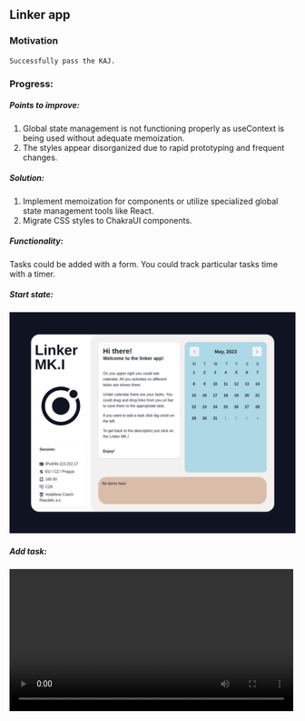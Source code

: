 ## Linker app

### Motivation
    Successfully pass the KAJ.
### Progress: 

##### Points to improve:
1) Global state management is not functioning properly as useContext is being used without adequate memoization.
2) The styles appear disorganized due to rapid prototyping and frequent changes.

##### Solution:
1) Implement memoization for components or utilize specialized global state management tools like React.
2) Migrate CSS styles to ChakraUI components.

##### Functionality:
Tasks could be added with a form. You could track particular tasks time with a timer.


##### Start state:

<img src="./public/start.png" width="800px">

##### Add task:

<video width="500"> 
    <source src="./public/addtask.webm" type="video/webm">
</video>
